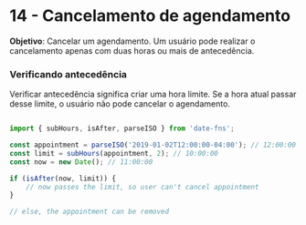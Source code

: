 # 14 - Cancelamento de agendamento

**Objetivo**: Cancelar um agendamento. Um usuário pode realizar o cancelamento apenas com duas horas ou mais de antecedência.

### Verificando antecedência

Verificar antecedência significa criar uma hora limite. Se a hora atual passar desse limite, o usuário não pode cancelar o agendamento.

```javascript

import { subHours, isAfter, parseISO } from 'date-fns';

const appointment = parseISO('2019-01-02T12:00:00-04:00'); // 12:00:00
const limit = subHours(appointment, 2); // 10:00:00
const now = new Date(); // 11:00:00

if (isAfter(now, limit)) {
    // now passes the limit, so user can't cancel appointment
}

// else, the appointment can be removed

```
